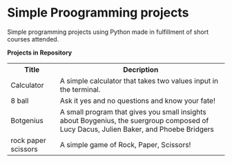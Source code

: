 # Simple Proogramming projects
Simple programming projects using Python made in fulfillment of short courses attended.

**Projects in Repository**
<table>
  <tr>
    <th>Title</th>
    <th>Decription</th>
  </tr>
  <tr>
    <td>Calculator</td>
    <td>A simple calculator that takes two values input in the terminal.</td>
  </tr>
  <tr>
    <td>8 ball</td>
    <td>Ask it yes and no questions and know your fate!</td>
  </tr>
  <tr>
    <td>Botgenius</td>
    <td>A small program that gives you small insights about Boygenius, the suergroup composed of Lucy Dacus, Julien Baker, and Phoebe Bridgers</td>
  </tr>
  <tr>
    <td>rock paper scissors</td>
    <td>A simple game of Rock, Paper, Scissors!</td>
  </tr>
</table>

